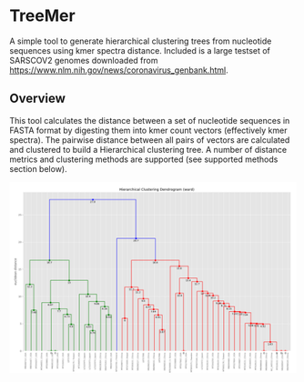 # TreeMer
A simple tool to generate hierarchical clustering trees from nucleotide sequences using kmer spectra distance. 
Included is a large testset of SARSCOV2 genomes downloaded from https://www.nlm.nih.gov/news/coronavirus_genbank.html.

## Overview

This tool calculates the distance between a set of nucleotide sequences in FASTA format by digesting them into kmer count 
vectors (effectively kmer spectra). The pairwise distance between all pairs of vectors are calculated and clustered to build a
Hierarchical clustering tree. A number of distance metrics and clustering methods are supported (see supported methods section
below).




![SARSCOV2 Hierarchical Clustering (ward, euclidean)](https://github.com/ArthurVM/TreeMer/blob/master/resources/HC_ed_ward.png)
